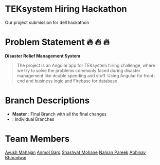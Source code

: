 # TEKsystem Hiring Hackathon

Our project submission for dell hackathon

# Problem Statement :fire: :fire: :fire:
**Disaster Relief Management System**
>  The project is an Angular app for TEKsystem hiring challenge, where we try to solve the problems commonly faced during disaster management like double spending and stuff. 
>  Using Angular for front-end and business logic and Firebase for database

# Branch Descriptions
*  **Master** : Final Branch with all the final changes
*  **<name>** : Individual Branches

# Team Members
[Ayush Mahajan]() [Anmol Garg]() [Shashvat Mohane]() [Naman Pareek]() [Abhinav Bharadwaj]()
